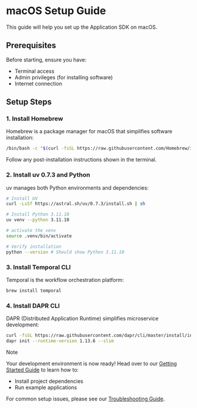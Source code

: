 # macOS Setup Guide

This guide will help you set up the Application SDK on macOS.

## Prerequisites

Before starting, ensure you have:
  - Terminal access
  - Admin privileges (for installing software)
  - Internet connection

## Setup Steps

### 1. Install Homebrew

Homebrew is a package manager for macOS that simplifies software installation:

```bash
/bin/bash -c "$(curl -fsSL https://raw.githubusercontent.com/Homebrew/install/HEAD/install.sh)"
```

Follow any post-installation instructions shown in the terminal.

### 2. Install uv 0.7.3 and Python

uv manages both Python environments and dependencies:

```bash
# Install UV
curl -LsSf https://astral.sh/uv/0.7.3/install.sh | sh

# Install Python 3.11.10
uv venv --python 3.11.10

# activate the venv
source .venv/bin/activate

# Verify installation
python --version # Should show Python 3.11.10
```

### 3. Install Temporal CLI

Temporal is the workflow orchestration platform:

```bash
brew install temporal
```

### 4. Install DAPR CLI

DAPR (Distributed Application Runtime) simplifies microservice development:

```bash
curl -fsSL https://raw.githubusercontent.com/dapr/cli/master/install/install.sh | /bin/bash -s 1.14.1
dapr init --runtime-version 1.13.6 --slim
```

> [!NOTE]
> Your development environment is now ready! Head over to our [Getting Started Guide](../guides/getting-started.md) to learn how to:
> - Install project dependencies
> - Run example applications

For common setup issues, please see our [Troubleshooting Guide](https://github.com/atlanhq/application-sdk/blob/main/docs/docs/setup/troubleshooting.md).